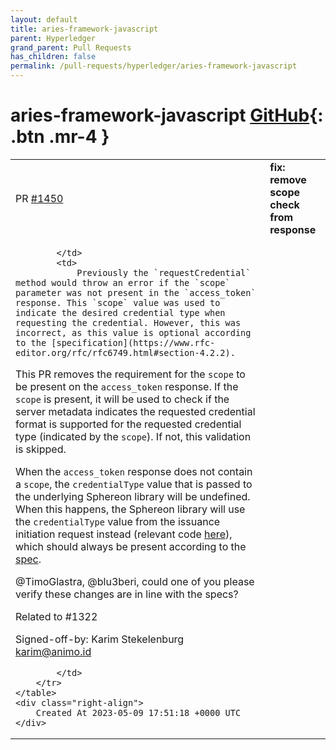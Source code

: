 ```yaml
---
layout: default
title: aries-framework-javascript
parent: Hyperledger
grand_parent: Pull Requests
has_children: false
permalink: /pull-requests/hyperledger/aries-framework-javascript
---
```


# aries-framework-javascript <span class="fs-3 right-align">[GitHub](https://github.com/hyperledger/aries-framework-javascript){: .btn .mr-4 }</span>


<div>
    <table>
        <tr>
            <td>
                PR <a href="https://github.com/hyperledger/aries-framework-javascript/pull/1450" class=".btn">#1450</a>
            </td>
            <td>
                <b>
                    fix: remove scope check from response
                </b>
            </td>
        </tr>
        <tr>
            <td>
                
            </td>
            <td>
                Previously the `requestCredential` method would throw an error if the `scope` parameter was not present in the `access_token` response. This `scope` value was used to indicate the desired credential type when requesting the credential. However, this was incorrect, as this value is optional according to the [specification](https://www.rfc-editor.org/rfc/rfc6749.html#section-4.2.2).

This PR removes the requirement for the `scope` to be present on the `access_token` response. If the `scope` is present, it will be used to check if the server metadata indicates the requested credential format is supported for the requested credential type (indicated by the `scope`). If not, this validation is skipped.

When the `access_token` response does not contain a `scope`, the `credentialType` value that is passed to the underlying Sphereon library will be undefined. When this happens, the Sphereon library will use the `credentialType` value from the issuance initiation request instead (relevant code [here](https://github.com/Sphereon-Opensource/OID4VCI/blob/56b16a33fe8826043906f1d82616f0a9a0873d75/lib/CredentialRequestClient.ts#L66)), which should always be present according to the [spec](https://openid.net/specs/openid-4-verifiable-credential-issuance-1_0-09.html#section-e.1.1.3).

@TimoGlastra, @blu3beri, could one of you please verify these changes are in line with the specs? 

Related to #1322 

Signed-off-by: Karim Stekelenburg <karim@animo.id>

            </td>
        </tr>
    </table>
    <div class="right-align">
        Created At 2023-05-09 17:51:18 +0000 UTC
    </div>
</div>

